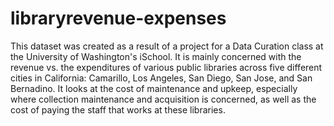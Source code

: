 # libraryrevenue-expenses
This dataset was created as a result of a project for a Data Curation class at the University of Washington's iSchool. It is mainly concerned with the revenue vs. the expenditures of various public libraries across five different cities in California: Camarillo, Los Angeles, San Diego, San Jose, and San Bernadino. It looks at the cost of maintenance and upkeep, especially where collection maintenance and acquisition is concerned, as well as the cost of paying the staff that works at these libraries. 
